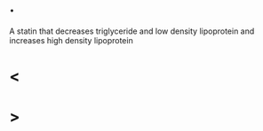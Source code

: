 # .

A statin that decreases triglyceride and low density lipoprotein and increases high density lipoprotein

# <

# >
